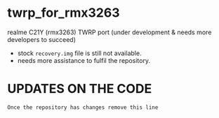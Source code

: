 # twrp_for_rmx3263
realme C21Y (rmx3263) TWRP port (under development &amp; needs more developers to succeed)


- stock `recovery.img` file is still not available.
- needs more assistance to fulfil the repository.

# UPDATES ON THE CODE

`Once the repository has changes remove this line`
